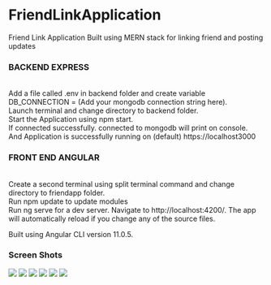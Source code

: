 # FriendLinkApplication
Friend Link Application Built using MERN stack for linking friend and posting updates


<h3>BACKEND EXPRESS </h3> </br>
Add a file called .env  in backend folder and create variable DB_CONNECTION = (Add your mongodb connection string here).</br>
Launch terminal and change directory to backend folder. </br>
Start the Application using npm start.</br>
If connected successfully. connected to mongodb will print on console.</br>
And Application is successfully running on (default) https://localhost3000</br>


<h3>FRONT END ANGULAR </h3></br>
Create a second terminal using split terminal command and change directory to friendapp folder. </br>
Run npm update to update modules</br>
Run ng serve for a dev server. Navigate to http://localhost:4200/. The app will automatically reload if you change any of the source files. </br>

Built using Angular CLI version 11.0.5.

<h3>Screen Shots</h3>
<img src="https://user-images.githubusercontent.com/60685286/104806313-91477600-5811-11eb-84b7-6d8947291859.png">
<img src="https://user-images.githubusercontent.com/60685286/104806400-28acc900-5812-11eb-98e5-76ad42871026.png">
<img src="https://user-images.githubusercontent.com/60685286/104806321-97d5ed80-5811-11eb-846e-1d67ea473af7.png">
<img src="https://user-images.githubusercontent.com/60685286/104806324-999fb100-5811-11eb-8180-39e5a43a5a83.png">
<img src="https://user-images.githubusercontent.com/60685286/104806327-9b697480-5811-11eb-824f-7ad03905e1fa.png">
<img src="https://user-images.githubusercontent.com/60685286/104806329-9d333800-5811-11eb-8a64-a1325adb6dbd.png">
